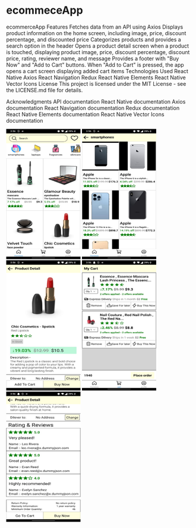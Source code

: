 # ecommeceApp
ecommerceApp
Features
Fetches data from an API using Axios
Displays product information on the home screen, including image, price, discount percentage, and discounted price
Categorizes products and provides a search option in the header
Opens a product detail screen when a product is touched, displaying product image, price, discount percentage, discount price, rating, reviewer name, and message
Provides a footer with "Buy Now" and "Add to Cart" buttons. When "Add to Cart" is pressed, the app opens a cart screen displaying added cart items
Technologies Used
React Native
Axios
React Navigation
Redux
React Native Elements
React Native Vector Icons
License
This project is licensed under the MIT License - see the LICENSE.md file for details.

Acknowledgments
API documentation
React Native documentation
Axios documentation
React Navigation documentation
Redux documentation
React Native Elements documentation
React Native Vector Icons documentation


<img src="./screenshort/img1.jpg" width="200" height="350"/> <img src="./screenshort/img2.jpg" width="200" height="350"/> <img src="./screenshort/img3.jpg" width="200" height="350"/> 
<img src="./screenshort/img4.jpg" width="200" height="350"/>  <img src="./screenshort/img5.jpg" width="200" height="350"/> 